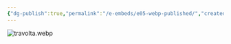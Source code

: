 ```yaml
---
{"dg-publish":true,"permalink":"/e-embeds/e05-webp-published/","created":"2024-05-07T10:12:25.000-05:00","updated":"2024-05-07T10:12:25.000-05:00"}
---
```



![travolta.webp](/img/user/A%20Assets/travolta.webp)